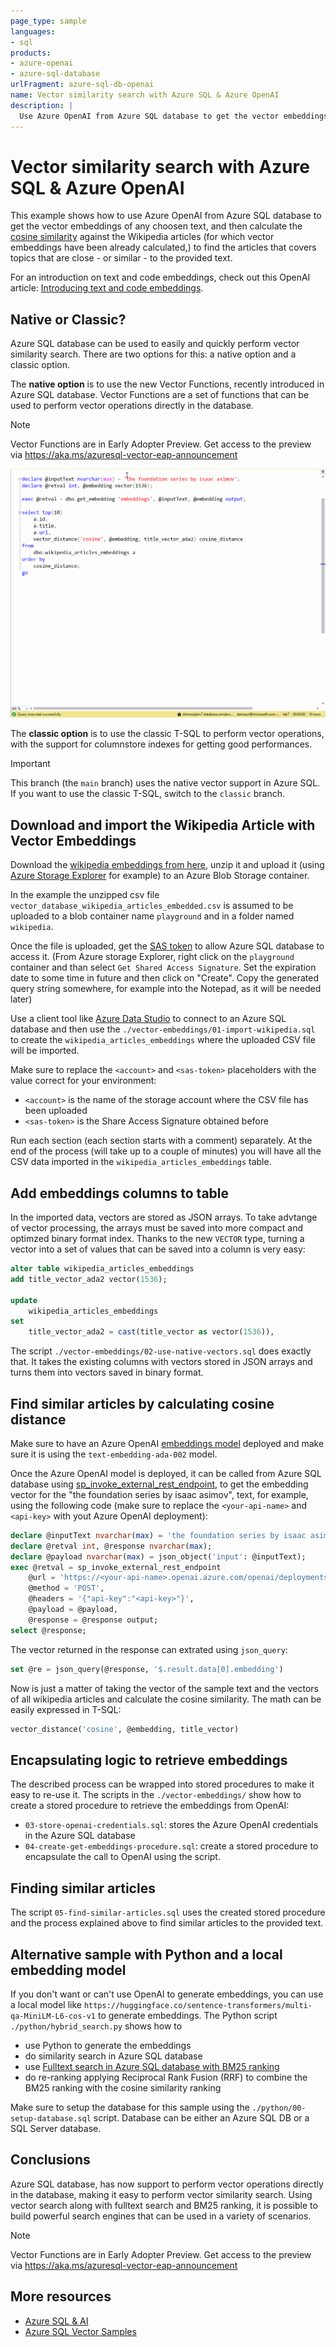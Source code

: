 ```yaml
---
page_type: sample
languages:
- sql
products:
- azure-openai
- azure-sql-database
urlFragment: azure-sql-db-openai
name: Vector similarity search with Azure SQL & Azure OpenAI
description: |
  Use Azure OpenAI from Azure SQL database to get the vector embeddings of any choosen text, and then calculate the cosine similarity to find related topics
---
```


# Vector similarity search with Azure SQL & Azure OpenAI

This example shows how to use Azure OpenAI from Azure SQL database to get the vector embeddings of any choosen text, and then calculate the [cosine similarity](https://learn.microsoft.com/en-us/azure/storage/common/storage-sas-overview) against the Wikipedia articles (for which vector embeddings have been already calculated,) to find the articles that covers topics that are close - or similar - to the provided text.

For an introduction on text and code embeddings, check out this OpenAI article: [Introducing text and code embeddings](https://openai.com/blog/introducing-text-and-code-embeddings).

## Native or Classic?

Azure SQL database can be used to easily and quickly perform vector similarity search. There are two options for this: a native option and a classic option.

The **native option** is to use the new Vector Functions, recently introduced in Azure SQL database. Vector Functions are a set of functions that can be used to perform vector operations directly in the database. 

> [!NOTE]  
> Vector Functions are in Early Adopter Preview. Get access to the preview via https://aka.ms/azuresql-vector-eap-announcement

![](_assets/azure-sql-cosine-similarity-vector-type.gif)

The **classic option** is to use the classic T-SQL to perform vector operations, with the support for columnstore indexes for getting good performances.

> [!IMPORTANT]  
> This branch (the `main` branch) uses the native vector support in Azure SQL. If you want to use the classic T-SQL, switch to the `classic` branch.

## Download and import the Wikipedia Article with Vector Embeddings

Download the [wikipedia embeddings from here](https://cdn.openai.com/API/examples/data/vector_database_wikipedia_articles_embedded.zip), unzip it and upload it (using [Azure Storage Explorer](https://learn.microsoft.com/azure/vs-azure-tools-storage-manage-with-storage-explorer?tabs=windows) for example) to an Azure Blob Storage container.

In the example the unzipped csv file `vector_database_wikipedia_articles_embedded.csv` is assumed to be uploaded to a blob container name `playground` and in a folder named `wikipedia`.

Once the file is uploaded, get the [SAS token](https://learn.microsoft.com/azure/storage/common/storage-sas-overview) to allow Azure SQL database to access it. (From Azure storage Explorer, right click on the `playground` container and than select `Get Shared Access Signature`. Set the expiration date to some time in future and then click on "Create". Copy the generated query string somewhere, for example into the Notepad, as it will be needed later)

Use a client tool like [Azure Data Studio](https://azure.microsoft.com/products/data-studio/) to connect to an Azure SQL database and then use the `./vector-embeddings/01-import-wikipedia.sql` to create the `wikipedia_articles_embeddings` where the uploaded CSV file will be imported.

Make sure to replace the `<account>` and `<sas-token>` placeholders with the value correct for your environment:

- `<account>` is the name of the storage account where the CSV file has been uploaded
- `<sas-token>` is the Share Access Signature obtained before

Run each section (each section starts with a comment) separately. At the end of the process (will take up to a couple of minutes) you will have all the CSV data imported in the `wikipedia_articles_embeddings` table.

## Add embeddings columns to table

In the imported data, vectors are stored as JSON arrays. To take advtange of vector processing, the arrays must be saved into more compact and optimzed binary format index. Thanks to the new `VECTOR` type, turning a vector into a set of values that can be saved into a column is very easy:

```sql
alter table wikipedia_articles_embeddings
add title_vector_ada2 vector(1536);

update 
    wikipedia_articles_embeddings
set 
    title_vector_ada2 = cast(title_vector as vector(1536)),
```

The script `./vector-embeddings/02-use-native-vectors.sql` does exactly that. It takes the existing columns with vectors stored in JSON arrays and turns them into vectors saved in binary format.

## Find similar articles by calculating cosine distance

Make sure to have an Azure OpenAI [embeddings model](https://learn.microsoft.com/azure/cognitive-services/openai/concepts/models#embeddings-models) deployed and make sure it is using the `text-embedding-ada-002` model.

Once the Azure OpenAI model is deployed, it can be called from Azure SQL database using [sp_invoke_external_rest_endpoint](https://learn.microsoft.com/sql/relational-databases/system-stored-procedures/sp-invoke-external-rest-endpoint-transact-sql), to get the embedding vector for the "the foundation series by isaac asimov", text, for example, using the following code (make sure to replace the `<your-api-name>` and `<api-key>` with yout Azure OpenAI deployment):

```sql
declare @inputText nvarchar(max) = 'the foundation series by isaac asimov';
declare @retval int, @response nvarchar(max);
declare @payload nvarchar(max) = json_object('input': @inputText);
exec @retval = sp_invoke_external_rest_endpoint
    @url = 'https://<your-api-name>.openai.azure.com/openai/deployments/<deployment-id>/embeddings?api-version=2023-03-15-preview',
    @method = 'POST',
    @headers = '{"api-key":"<api-key>"}',
    @payload = @payload,
    @response = @response output;
select @response;
```

The vector returned in the response can extrated using `json_query`:

```sql
set @re = json_query(@response, '$.result.data[0].embedding')
```

Now is just a matter of taking the vector of the sample text and the vectors of all wikipedia articles and calculate the cosine similarity. The math can be easily expressed in T-SQL:

```sql
vector_distance('cosine', @embedding, title_vector) 
```

## Encapsulating logic to retrieve embeddings

The described process can be wrapped into stored procedures to make it easy to re-use it. The scripts in the `./vector-embeddings/` show how to create a stored procedure to retrieve the embeddings from OpenAI:

- `03-store-openai-credentials.sql`: stores the Azure OpenAI credentials in the Azure SQL database
- `04-create-get-embeddings-procedure.sql`: create a stored procedure to encapsulate the call to OpenAI using the script. 

## Finding similar articles

The script `05-find-similar-articles.sql` uses the created stored procedure and the process explained above to find similar articles to the provided text. 

## Alternative sample with Python and a local embedding model

If you don't want or can't use OpenAI to generate embeddings, you can use a local model like `https://huggingface.co/sentence-transformers/multi-qa-MiniLM-L6-cos-v1` to generate embeddings. The Python script `./python/hybrid_search.py` shows how to 

- use Python to generate the embeddings 
- do similarity search in Azure SQL database
- use [Fulltext search in Azure SQL database with BM25 ranking](https://learn.microsoft.com/en-us/sql/relational-databases/search/limit-search-results-with-rank?view=sql-server-ver16#ranking-of-freetexttable)
- do re-ranking applying Reciprocal Rank Fusion (RRF) to combine the BM25 ranking with the cosine similarity ranking

Make sure to setup the database for this sample using the `./python/00-setup-database.sql` script. Database can be either an Azure SQL DB or a SQL Server database.

## Conclusions

Azure SQL database, has now support to perform vector operations directly in the database, making it easy to perform vector similarity search. Using vector search along with fulltext search and BM25 ranking, it is possible to build powerful search engines that can be used in a variety of scenarios. 

> [!NOTE]  
> Vector Functions are in Early Adopter Preview. Get access to the preview via https://aka.ms/azuresql-vector-eap-announcement

## More resources

- [Azure SQL & AI](https://aka.ms/sql-ai)
- [Azure SQL Vector Samples](https://github.com/Azure-Samples/azure-sql-db-vector-search)
